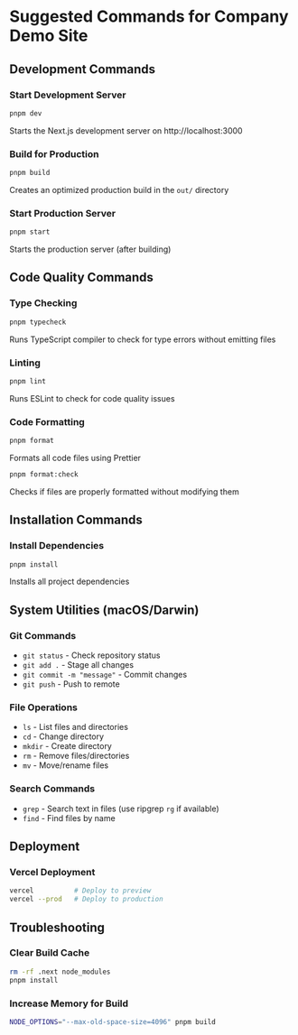 # Suggested Commands for Company Demo Site

## Development Commands

### Start Development Server

```bash
pnpm dev
```

Starts the Next.js development server on http://localhost:3000

### Build for Production

```bash
pnpm build
```

Creates an optimized production build in the `out/` directory

### Start Production Server

```bash
pnpm start
```

Starts the production server (after building)

## Code Quality Commands

### Type Checking

```bash
pnpm typecheck
```

Runs TypeScript compiler to check for type errors without emitting files

### Linting

```bash
pnpm lint
```

Runs ESLint to check for code quality issues

### Code Formatting

```bash
pnpm format
```

Formats all code files using Prettier

```bash
pnpm format:check
```

Checks if files are properly formatted without modifying them

## Installation Commands

### Install Dependencies

```bash
pnpm install
```

Installs all project dependencies

## System Utilities (macOS/Darwin)

### Git Commands

- `git status` - Check repository status
- `git add .` - Stage all changes
- `git commit -m "message"` - Commit changes
- `git push` - Push to remote

### File Operations

- `ls` - List files and directories
- `cd` - Change directory
- `mkdir` - Create directory
- `rm` - Remove files/directories
- `mv` - Move/rename files

### Search Commands

- `grep` - Search text in files (use ripgrep `rg` if available)
- `find` - Find files by name

## Deployment

### Vercel Deployment

```bash
vercel          # Deploy to preview
vercel --prod   # Deploy to production
```

## Troubleshooting

### Clear Build Cache

```bash
rm -rf .next node_modules
pnpm install
```

### Increase Memory for Build

```bash
NODE_OPTIONS="--max-old-space-size=4096" pnpm build
```
